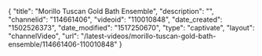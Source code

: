 {
    "title": "Morillo Tuscan Gold Bath Ensemble",
    "description": "",
    "channelid": "114661406",
    "videoid": "110010848",
    "date_created": "1502526373",
    "date_modified": "1517250670",
    "type": "captivate",
    "layout": "channelVideo",
    "url": "\/latest-videos\/morillo-tuscan-gold-bath-ensemble\/114661406-110010848"
}